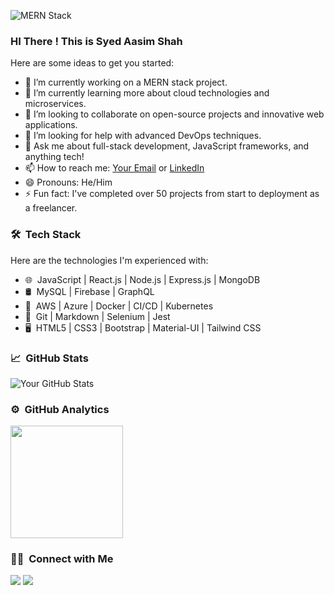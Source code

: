 ![MERN Stack](https://fiverr-res.cloudinary.com/images/q_auto,f_auto/gigs/197046863/original/e36d1d8a11dd121bca90d4ca191e9baa4cdccd48/front-end-web-development-fully-responsive-websites.png)

### HI There ! This is Syed Aasim Shah

Here are some ideas to get you started:

- 🔭 I’m currently working on a MERN stack project.
- 🌱 I’m currently learning more about cloud technologies and microservices.
- 👯 I’m looking to collaborate on open-source projects and innovative web applications.
- 🤔 I’m looking for help with advanced DevOps techniques.
- 💬 Ask me about full-stack development, JavaScript frameworks, and anything tech!
- 📫 How to reach me: [Your Email](mailto:youremail@example.com) or [LinkedIn](https://www.linkedin.com/in/yourprofile/)
- 😄 Pronouns: He/Him
- ⚡ Fun fact: I've completed over 50 projects from start to deployment as a freelancer.

### 🛠 &nbsp;Tech Stack

Here are the technologies I'm experienced with:

- 🌐 &nbsp;JavaScript | React.js | Node.js | Express.js | MongoDB
- 🛢 &nbsp;MySQL | Firebase | GraphQL
- 🚀 &nbsp;AWS | Azure | Docker | CI/CD | Kubernetes
- 🔧 &nbsp;Git | Markdown | Selenium | Jest
- 🖥 &nbsp;HTML5 | CSS3 | Bootstrap | Material-UI | Tailwind CSS

### 📈 &nbsp;GitHub Stats

![Your GitHub Stats](https://github-readme-stats.vercel.app/api?username=aasim-shah&show_icons=true&theme=tokyonight)

### ⚙️ &nbsp;GitHub Analytics

<p align="left">
<a href="https://github.com/aasim-shah">
  <img height="180em" src="https://github-readme-stats-eight-theta.vercel.app/api/top-langs/?username=aasim-shah&theme=buefy&layout=compact" />
</a>
</p>

### 🤝🏻 &nbsp;Connect with Me

<p align="left">
<a href="https://linkedin.com/in/yourprofile"><img src="https://img.shields.io/badge/-LinkedIn-0077B5?style=flat&logo=LinkedIn&logoColor=white"/></a>
<a href="mailto:youremail@example.com"><img src="https://img.shields.io/badge/-Email-D14836?style=flat&logo=Gmail&logoColor=white"/></a>
</p>
